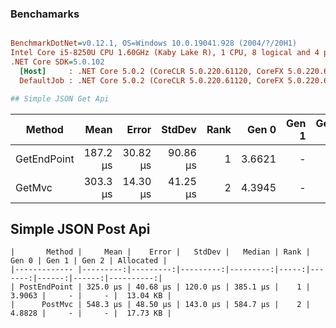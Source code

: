 ﻿### Benchamarks
``` ini

BenchmarkDotNet=v0.12.1, OS=Windows 10.0.19041.928 (2004/?/20H1)
Intel Core i5-8250U CPU 1.60GHz (Kaby Lake R), 1 CPU, 8 logical and 4 physical cores
.NET Core SDK=5.0.102
  [Host]     : .NET Core 5.0.2 (CoreCLR 5.0.220.61120, CoreFX 5.0.220.61120), X64 RyuJIT
  DefaultJob : .NET Core 5.0.2 (CoreCLR 5.0.220.61120, CoreFX 5.0.220.61120), X64 RyuJIT

## Simple JSON Get Api
```
|      Method |     Mean |    Error |   StdDev | Rank |  Gen 0 | Gen 1 | Gen 2 | Allocated |
|------------ |---------:|---------:|---------:|-----:|-------:|------:|------:|----------:|
| GetEndPoint | 187.2 μs | 30.82 μs | 90.86 μs |    1 | 3.6621 |     - |     - |  11.61 KB |
|      GetMvc | 303.3 μs | 14.30 μs | 41.25 μs |    2 | 4.3945 |     - |     - |  14.37 KB |


## Simple JSON Post Api

```
|       Method |     Mean |    Error |   StdDev |   Median | Rank |  Gen 0 | Gen 1 | Gen 2 | Allocated |
|------------- |---------:|---------:|---------:|---------:|-----:|-------:|------:|------:|----------:|
| PostEndPoint | 325.0 μs | 40.68 μs | 120.0 μs | 385.1 μs |    1 | 3.9063 |     - |     - |  13.04 KB |
|      PostMvc | 548.3 μs | 48.50 μs | 143.0 μs | 584.7 μs |    2 | 4.8828 |     - |     - |  17.73 KB |